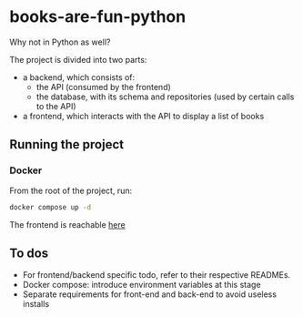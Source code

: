 # books-are-fun-python
Why not in Python as well?

The project is divided into two parts:
- a backend, which consists of:
  - the API (consumed by the frontend)
  - the database, with its schema and repositories (used by certain calls to the API)
- a frontend, which interacts with the API to display a list of books


## Running the project

### Docker
From the root of the project, run:
```bash
docker compose up -d
```
The frontend is reachable [here](http://127.0.0.1:1234)


## To dos

- For frontend/backend specific todo, refer to their respective READMEs.
- Docker compose: introduce environment variables at this stage
- Separate requirements for front-end and back-end to avoid useless installs